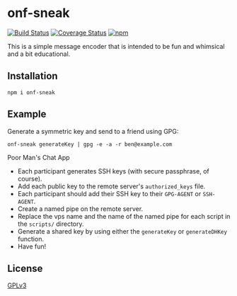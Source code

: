 # onf-sneak

[![Build Status](https://travis-ci.org/btoll/onf-sneak.svg?branch=master)](https://travis-ci.org/btoll/onf-sneak)
[![Coverage Status](https://coveralls.io/repos/github/btoll/onf-sneak/badge.svg?branch=master)](https://coveralls.io/github/btoll/onf-sneak?branch=master)
[![npm](https://img.shields.io/npm/v/onf-sneak.svg)](https://www.npmjs.com/package/onf-sneak)

This is a simple message encoder that is intended to be fun and whimsical and a bit educational.

## Installation

`npm i onf-sneak`

## Example

Generate a symmetric key and send to a friend using GPG:

    onf-sneak generateKey | gpg -e -a -r ben@example.com

Poor Man's Chat App

- Each participant generates SSH keys (with secure passphrase, of course).
- Add each public key to the remote server's `authorized_keys` file.
- Each participant should add their SSH key to their `GPG-AGENT` or `SSH-AGENT`.
- Create a named pipe on the remote server.
- Replace the vps name and the name of the named pipe for each script in the `scripts/` directory.
- Generate a shared key by using either the `generateKey` or `generateDHKey` function.
- Have fun!

## License

[GPLv3](COPYING)

